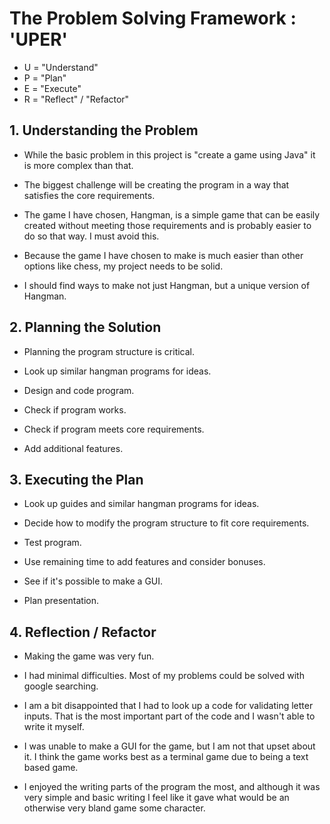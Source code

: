 <h1>The Problem Solving Framework : 'UPER'</h1>

* U = "Understand"
* P = "Plan"
* E = "Execute"
* R = "Reflect" / "Refactor"

<h2>1. Understanding the Problem</h2>

* While the basic problem in this project is "create a game using Java" it is more complex than that.

* The biggest challenge will be creating the program in a way that satisfies the core requirements.

* The game I have chosen, Hangman, is a simple game that can be easily created without meeting those requirements and is probably easier to do so that way. I must avoid this.

* Because the game I have chosen to make is much easier than other options like chess, my project needs to be solid.

* I should find ways to make not just Hangman, but a unique version of Hangman.

<h2>2. Planning the Solution</h2>

* Planning the program structure is critical.

* Look up similar hangman programs for ideas.

* Design and code program.

* Check if program works.

* Check if program meets core requirements.

* Add additional features.

<h2>3. Executing the Plan</h2>

* Look up guides and similar hangman programs for ideas.

* Decide how to modify the program structure to fit core requirements.

* Test program.

* Use remaining time to add features and consider bonuses.

* See if it's possible to make a GUI.

* Plan presentation.

<h2>4. Reflection / Refactor</h2>

* Making the game was very fun.

* I had minimal difficulties. Most of my problems could be solved with google searching.

* I am a bit disappointed that I had to look up a code for validating letter inputs. That is the most important part of the code and I wasn't able to write it myself.

* I was unable to make a GUI for the game, but I am not that upset about it. I think the game works best as a terminal game due to being a text based game.

* I enjoyed the writing parts of the program the most, and although it was very simple and basic writing I feel like it gave what would be an otherwise very bland game some character.
